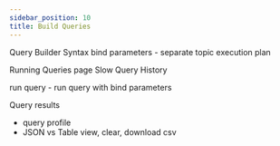 ```yaml
---
sidebar_position: 10
title: Build Queries
---
```


Query Builder
Syntax
bind parameters - separate topic
execution plan


Running Queries page
Slow Query History

run query
    - run query with bind parameters

Query results
- query profile
- JSON vs Table view, clear, download csv
